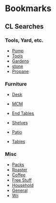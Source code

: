 # Bookmarks

## CL Searches

### Tools, Yard, etc.

* [Pump](https://raleigh.craigslist.org/search/raleigh-nc/sss?bundleDuplicates=1&excats=92-1-3-11-12-3-2-10-2-9-1-17-1-3-1-3-2-1-9-3-7-1-5-1-1-1&lat=35.7719&lon=-78.6389&max_price=75&query=water%20pump&search_distance=60&sort=date#search=1~gallery~0~9)
* [Tools](https://raleigh.craigslist.org/search/cary-nc/tla?lat=35.8139&lon=-78.7938&query=-(antique)&search_distance=25&sort=date#search=1~gallery~0~0)
* [Gardens](https://raleigh.craigslist.org/search/raleigh-nc/gra?lat=35.8391&lon=-78.7686&query=-(chick*%7Croost*%7Cdog%7Cpupp*%7Cpig*%7Crabbi*%7Cbunn*%7Cwebbing%7Cdeere%7Ccadet%7Chen*%7Cgoat*)&search_distance=25&sort=date#search=1~gallery~0~80)
* [stone](https://raleigh.craigslist.org/search/apex-nc/sss?query=%28stone+%7C+stones+%7C+rock+%7C+rocks+%7C+boulder+%7C+boulders%29+-%28cabinet%7Cturf%7Cvanity%7Cpuppies%7Cpuppys%7Cdog%29&lat=35.8366&lon=-78.947&excats=5-2-13-24-24-1-4-19-1-1-1-1-1-1-9-10-1-1-1-2-2-8-3-2-4-1-3-1-3-1-1-1-1-7-1-1-1-1-1-1-1-1-1-1-1-1-1-2-1-1-2-1-1-1-2-1-1-1-1-1-1-1-1-1-1-1-1-1-1-1-1-1-1-1-1-4-1&sort=date&bundleDuplicates=1&search_distance=32&min_price=&max_price=2000)
* [Propane](https://raleigh.craigslist.org/search/research-triangle-park-nc/sss?query=propane+%28tank%7Ctanks%7Ccanister%7Ccanisters%7Ccontainer%7Ccontainers%29+-%28foodlion%29&lat=35.90890&lon=-78.84090&excats=20-75-29-17-1-3-1-22-9-13-3-1-11-1&sort=date&search_distance=21&min_price=&max_price=50)

### Furniture

* [Desk](https://raleigh.craigslist.org/search/fua?postal=27707&query=(desk)&search_distance=30&sort=date#search=1~gallery~0~0)
* [MCM](https://raleigh.craigslist.org/search/fua?postal=27707&query=(mcm%20%7C%20mid-century%20%7C%20%22mid%20century%20modern%22)%20-ikea&search_distance=30&sort=date#search=1~gallery~0~24)
* [End Tables](https://raleigh.craigslist.org/search/durham-nc/fua?lat=35.9631&lon=-78.9315&query=(nightstand%7Cnightstands%7C%22night%20stand%22%7C%22nightstands%22%7C%22end%20table%22%7C%22end%20tables%22%7C%22side%20tables%22%7C%22side%20table%22)%20-ikea&search_distance=30&sort=date#search=1~gallery~0~29)
* [Shelves](https://raleigh.craigslist.org/search/research-triangle-park-nc/sss?excats=124-21-1-3-1-12-6-1-24-1-11-1&lat=35.9281&lon=-78.8687&query=(storage%20shelf%7Cshelf%7Cshelves%7Cshelving)%20-(locker%7Cworkstation%7Cplastic%7Cantique%7Cworkbench)&search_distance=19&sort=date#search=1~gallery~0~43)

* [Patio](https://raleigh.craigslist.org/search/research-triangle-park-nc/sss?query=patio+furniture&lat=35.9355&lon=-78.9047&excats=5-2-13-22-2-24-1-23-1-1-1-1-2-3-6-10-1-1-1-2-2-8-1-1-1-1-1-8-1-3-2-1-1-7-1-1-1-1-1-1-1-1-2-1-1-1-1-1-1-1-1-1-1-2-1-1-1-1-1-1-1-1-1-1-1-1-1-1-1-1-1-1-1-1-1-1-1-1-2-1&sort=date&search_distance=13&min_price=&max_price=)
* [Tables](https://raleigh.craigslist.org/search/durham-nc/fua?lat=35.9631&lon=-78.9315&query=(nightstand%7Cnightstands%7C%22night%20stand%22%7C%22nightstands%22%7C%22end%20table%22%7C%22end%20tables%22%7C%22side%20tables%22%7C%22side%20table%22)%20-ikea&search_distance=30&sort=date#search=1~gallery~0~0)

### Misc

* [Packs](https://raleigh.craigslist.org/search/raleigh-nc/sga?bundleDuplicates=1&lat=35.7719&lon=-78.6389&query=(camp%7Cbackpack%7Chike%7Cski)%20-(coleman%7Cscope%7Cyeti%7Cozark%7Cfirewood%7Cwaterfowl%7Cpaddle%7Cgym)&search_distance=60&sort=date#search=1~gallery~0~0)
* [Roaster](https://raleigh.craigslist.org/search/research-triangle-park-nc/sss?bundleDuplicates=1&excats=95-50-1-4-19-8&lat=35.9407&lon=-78.9015&max_price=75&query=roaster&search_distance=28&sort=date#search=1~gallery~0~0)
* [Coffee](https://raleigh.craigslist.org/search/cary-nc/sss?bundleDuplicates=1&excats=7-13-22-2-24-1-23-1-1-1-1-2-9-10-1-1-1-2-2-8-1-1-1-1-1-4-1-3-1-5-1-1-7-1-2-1-1-1-1-1-2-1-1-1-1-1-1-1-1-2-2-1-1-1-1-1-1-1-1-1-1-1-1-1-1-1-1-1-1-1-1-1-1-1-1-2-1&lat=35.8139&lon=-78.7938&query=(coffee%7Ckettle%7Cbonavita%7Ctechnivorm%7Cbreville)%20-(table%7Cmug*%7Ckeur*%7Chomebrew%7Ccollectible%7Cvintage%7Cantique%7Ccorning%7Crobot%7Cjuice%7Csous%7Cnespresso%7Ccooker)&search_distance=25&sort=date#search=1~gallery~0~0)
* [Free Stuff](https://raleigh.craigslist.org/search/durham-nc/zip?lat=35.9637&lon=-78.9299&search_distance=7&sort=date)
* [Household](https://raleigh.craigslist.org/search/hsa?postal=27707&search_distance=5&sort=date)
* [General](https://raleigh.craigslist.org/search/foa?postal=27707&search_distance=5&sort=date)
* [Wii](https://raleigh.craigslist.org/search/sss?postal=27707&query=nintendo%20-iphone%20-wanted%20-switch&search_distance=15&sort=date)
